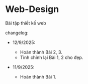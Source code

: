 # Web-Design
Bài tập thiết kế web

changelog:
- 12/9/2025:
  + Hoàn thành Bài 2, 3.
  + Tinh chỉnh lại Bài 1, 2 cho đẹp.
  
- 11/9/2025:
  + Hoàn thành Bài 1.
